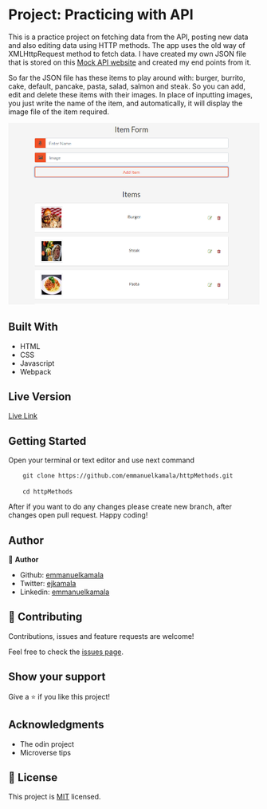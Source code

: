 # Project: Practicing with API

This is a practice project on fetching data from the API, posting new data and also editing data using HTTP methods. The app uses the old way of XMLHttpRequest method to fetch data. I have created my own JSON file that is stored on this <a href="https://mockapi.io/">Mock API website</a> and created my end points from it. 

So far the JSON file has these items to play around with: burger, burrito, cake, default, pancake, pasta, salad, salmon and steak. So you can add, edit and delete these items with their images. In place of inputting images, you just write the name of the item, and automatically, it will display the image file of the item required.


![screenshot](./dist/img/items.png)


## Built With

- HTML
- CSS
- Javascript
- Webpack


## Live Version

[Live Link](https://emmanuelkamala.github.io/httpMethods/)


## Getting Started

Open your terminal or text editor and use next command

        git clone https://github.com/emmanuelkamala/httpMethods.git

        cd httpMethods

After if you want to do any changes please create new branch, after changes open pull request.
Happy coding! 


## Author

👤 **Author**

- Github: [emmanuelkamala](https://github.com/emmanuelkamala)
- Twitter: [ejkamala](https://twitter.com/ejkamala)
- Linkedin: [emmanuelkamala](https://linkedin.com/in/emmanuelkamala)

## 🤝 Contributing

Contributions, issues and feature requests are welcome!

Feel free to check the [issues page](issues/).

## Show your support

Give a ⭐️ if you like this project!

## Acknowledgments

- The odin project
- Microverse tips

## 📝 License

This project is [MIT](lic.url) licensed.
